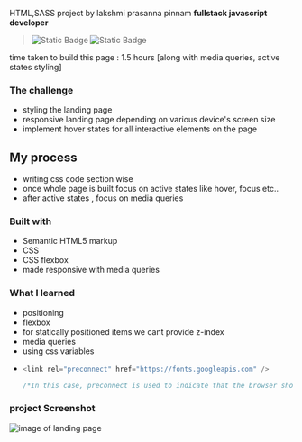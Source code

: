 HTML,SASS project by lakshmi prasanna pinnam **fullstack javascript developer**

> ![Static Badge](https://img.shields.io/badge/html-blue) ![Static Badge](https://img.shields.io/badge/css%20-%20green)

time taken to build this page : 1.5 hours [along with media queries, active states styling]

### The challenge

- styling the landing page
- responsive landing page depending on various device's screen size
- implement hover states for all interactive elements on the page

## My process

- writing css code section wise
- once whole page is built focus on active states like hover, focus etc..
- after active states , focus on media queries

### Built with

- Semantic HTML5 markup
- CSS
- CSS flexbox
- made responsive with media queries

### What I learned

- positioning
- flexbox
- for statically positioned items we cant provide z-index
- media queries
- using css variables
- ```js
  <link rel="preconnect" href="https://fonts.googleapis.com" />

  /*In this case, preconnect is used to indicate that the browser should establish an early connection to the resource, but not actually fetch any data from it immediately. This helps in reducing latency when the resource is later requested, as some preliminary work (like DNS resolution, TCP handshake, and TLS negotiation) is already done.*/
  ```

### project Screenshot

![image of landing page](./1.png)
